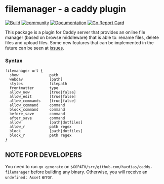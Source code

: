 # filemanager - a caddy plugin

[![Build](https://img.shields.io/travis/hacdias/caddy-filemanager.svg?style=flat-square)](https://travis-ci.org/hacdias/caddy-filemanager)
[![community](https://img.shields.io/badge/community-forum-ff69b4.svg?style=flat-square)](https://forum.caddyserver.com)
[![Documentation](https://img.shields.io/badge/godoc-reference-blue.svg?style=flat-square)](http://godoc.org/github.com/hacdias/caddy-filemanager)
[![Go Report Card](https://goreportcard.com/badge/github.com/hacdias/caddy-filemanager?style=flat-square)](https://goreportcard.com/report/hacdias/caddy-filemanager)

This package is a plugin for Caddy server that provides an online file manager (based on browse middleware) that is able to: rename files, delete files and upload files. Some new features that can be implemented in the future can be seen at [issues](https://github.com/hacdias/caddy-filemanager/issues).

### Syntax

```
filemanager url {
  show              path
  webdav            [path]
  styles            filepath
  frontmatter       type
  allow_new         [true|false]
  allow_edit        [true|false]
  allow_commands    [true|false]
  allow_command     command
  block_command     command
  before_save       command
  after_save        command
  allow             [path|dotfiles]
  allow_r           path regex
  block             [path|dotfiles]
  block_r           path regex
}
```


## NOTE FOR DEVELOPERS

You need to run `go generate` on `$GOPATH/src/github.com/hacdias/caddy-filemanager` before building any binary. Otherwise, you will receive an `undefined: Asset` error.
